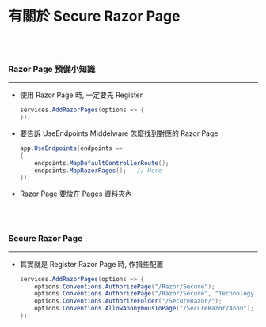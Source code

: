 # 有關於 Secure Razor Page

<br><br>

### Razor Page 預備小知識
___
- 使用 Razor Page 時, 一定要先 Register 
    ```c#
    services.AddRazorPages(options => {
    });
    ```
- 要告訴 UseEndpoints Middelware 怎麼找到對應的 Razor Page
    ```c#
    app.UseEndpoints(endpoints =>
    {
        endpoints.MapDefaultControllerRoute();
        endpoints.MapRazorPages();   // Here
    });
    ```
- Razor Page 要放在 Pages 資料夾內

<br><br>

### Secure Razor Page
___
* 其實就是 Register Razor Page 時, 作揖些配置
    ```c#
    services.AddRazorPages(options => {
        options.Conventions.AuthorizePage("/Razor/Secure");                 //　Auth 配置
        options.Conventions.AuthorizePage("/Razor/Secure", "Technology.2"); //　Auth 配置
        options.Conventions.AuthorizeFolder("/SecureRazor/");               //　Auth 配置
        options.Conventions.AllowAnonymousToPage("/SecureRazor/Anon");      //　Auth 配置
    });
    ```

